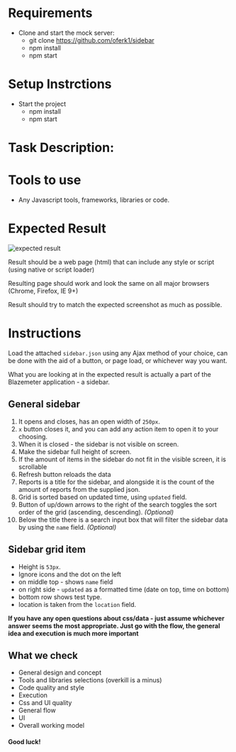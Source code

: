 
# Requirements

- Clone and start the mock server:
    - git clone https://github.com/oferk1/sidebar
    - npm install
    - npm start
    
# Setup Instrctions

- Start the project
    - npm install
    - npm start

# Task Description: 

# Tools to use

- Any Javascript tools, frameworks, libraries or code.

# Expected Result

![expected result](../../../../Downloads/Blazemeter%20exercise%20(1)/sidebar.png "Expected Result")

Result should be a web page (html) that can include any style or script (using native or script loader)

Resulting page should work and look the same on all major browsers (Chrome, Firefox, IE 9+)

Result should try to match the expected screenshot as much as possible.

# Instructions

Load the attached `sidebar.json` using any Ajax method of your choice, can be done with the aid of a button, or page load, or whichever way you want.

What you are looking at in the expected result is actually a part of the Blazemeter application - a sidebar.

## General sidebar

1. It opens and closes, has an open width of `250px`.
2. `x` button closes it, and you can add any action item to open it to your choosing.
3. When it is closed - the sidebar is not visible on screen.
4. Make the sidebar full height of screen.
5. If the amount of items in the sidebar do not fit in the visible screen, it is scrollable
6. Refresh button reloads the data
7. Reports is a title for the sidebar, and alongside it is the count of the amount of reports from the supplied json.
8. Grid is sorted based on updated time, using `updated` field.
9. Button of up/down arrows to the right of the search toggles the sort order of the grid (ascending, descending). *(Optional)*
10. Below the title there is a search input box that will filter the sidebar data by using the `name` field. *(Optional)*

## Sidebar grid item

- Height is `53px`.
- Ignore icons and the dot on the left
- on middle top - shows `name` field
- on right side - `updated` as a formatted time (date on top, time on bottom)
- bottom row shows test type.
- location is taken from the `location` field.

**If you have any open questions about css/data - just assume whichever answer seems the most appropriate. Just go with the flow, the general idea and execution is much more important**

## What we check

- General design and concept
- Tools and libraries selections (overkill is a minus)
- Code quality and style
- Execution
- Css and UI quality
- General flow
- UI
- Overall working model

#### Good luck!
